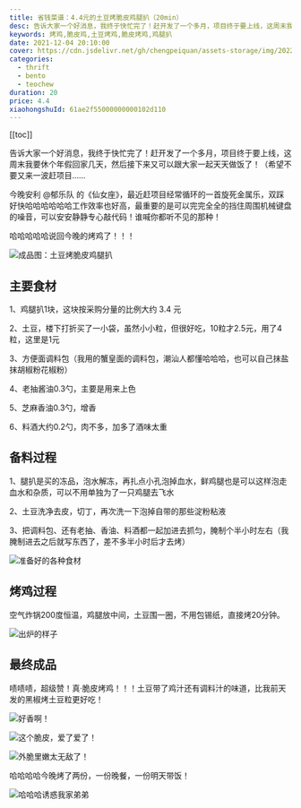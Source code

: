 ```yaml
---
title: 省钱菜谱：4.4元的土豆烤脆皮鸡腿扒（20min）
desc: 告诉大家一个好消息，我终于快忙完了！赶开发了一个多月，项目终于要上线，这周末我要休个年假回家几天，然后接下来又可以跟大家一起天天做饭了！（希望不要又来一波赶项目……
keywords: 烤鸡,脆皮鸡,土豆烤鸡,脆皮烤鸡,鸡腿扒
date: 2021-12-04 20:10:00
cover: https://cdn.jsdelivr.net/gh/chengpeiquan/assets-storage/img/2022/01/20220115001907.jpg
categories:
  - thrift
  - bento
  - teochew
duration: 20
price: 4.4
xiaohongshuId: 61ae2f55000000000102d110
---
```


[[toc]]

告诉大家一个好消息，我终于快忙完了！赶开发了一个多月，项目终于要上线，这周末我要休个年假回家几天，然后接下来又可以跟大家一起天天做饭了！（希望不要又来一波赶项目……

今晚安利 @郁乐队 的《仙女座》，最近赶项目经常循环的一首旋死金属乐，双踩好快哈哈哈哈哈哈工作效率也好高，最重要的是可以完完全全的挡住周围机械键盘的噪音，可以安安静静专心敲代码！谁喊你都听不见的那种！

哈哈哈哈哈说回今晚的烤鸡了！！！

![成品图：土豆烤脆皮鸡腿扒](https://cdn.jsdelivr.net/gh/chengpeiquan/assets-storage/img/2022/01/20220115001303.jpg)

## 主要食材

1、鸡腿扒1块，这块按采购分量的比例大约 3.4 元

2、土豆，楼下打折买了一小袋，虽然小小粒，但很好吃，10粒才2.5元，用了4粒，这里是1元

3、方便面调料包（我用的蟹皇面的调料包，潮汕人都懂哈哈哈，也可以自己抹盐抹胡椒粉花椒粉）

4、老抽酱油0.3勺，主要是用来上色

5、芝麻香油0.3勺，增香

6、料酒大约0.2勺，肉不多，加多了酒味太重

## 备料过程

1、腿扒是买的冻品，泡水解冻，再扎点小孔泡掉血水，鲜鸡腿也是可以这样泡走血水和杂质，可以不用单独为了一只鸡腿去飞水

2、土豆洗净去皮，切丁，再次洗一下泡掉自带的那些淀粉粘液

3、把调料包、还有老抽、香油、料酒都一起加进去抓匀，腌制个半小时左右（我腌制进去之后就写东西了，差不多半小时后才去烤）

![准备好的各种食材](https://cdn.jsdelivr.net/gh/chengpeiquan/assets-storage/img/2022/01/20220115001259.jpg)

## 烤鸡过程

空气炸锅200度恒温，鸡腿放中间，土豆围一圈，不用包锡纸，直接烤20分钟。

![出炉的样子](https://cdn.jsdelivr.net/gh/chengpeiquan/assets-storage/img/2022/01/20220115001300.jpg)

## 最终成品

啧啧啧，超级赞！真·脆皮烤鸡！！！土豆带了鸡汁还有调料汁的味道，比我前天发的黑椒烤土豆粒更好吃！

![好香啊！](https://cdn.jsdelivr.net/gh/chengpeiquan/assets-storage/img/2022/01/20220115001301.jpg)

![这个脆皮，爱了爱了！](https://cdn.jsdelivr.net/gh/chengpeiquan/assets-storage/img/2022/01/20220115001302.jpg)

![外脆里嫩太无敌了！](https://cdn.jsdelivr.net/gh/chengpeiquan/assets-storage/img/2022/01/20220115001305.jpg)

哈哈哈哈今晚烤了两份，一份晚餐，一份明天带饭！

![哈哈哈诱惑我家弟弟](https://cdn.jsdelivr.net/gh/chengpeiquan/assets-storage/img/2022/01/20220115001306.jpg)
